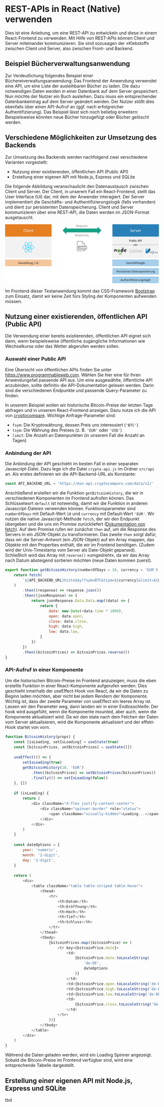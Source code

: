 # REST-APIs in React (Native) verwenden

Dies ist eine Anleitung, um eine REST-API zu entwickeln und diese in einem React-Frontend zu verwenden. Mit Hilfe von REST-APIs können Client und Server miteinander kommunizieren. Sie sind sozusagen der »Klebstoff« zwischen Client und Server, also zwischen Front- und Backend.

## Beispiel Bücherverwaltungsanwendung

Zur Verdeutlichung folgendes Beispiel einer Büchereiverwaltungsanwendung: Das Frontend der Anwendung verwendet eine API, um eine Liste der ausleihbaren Bücher zu laden. Die dazu notwendigen Daten werden in einer Datenbank auf dem Server gespeichert. Nun möchte der Nutzer ein Buch ausleihen. Dazu muss ein entsprechender Datenbankeintrag auf dem Server geändert werden. Der Nutzer stößt dies ebenfalls über einen API-Aufruf an (ggf. nach erfolgreicher Authentifizierung). Das Beispiel lässt sich noch beliebig erweitern: Beispielsweise könnten neue Bücher hinzugefügt oder Bücher gelöscht werden.

## Verschiedene Möglichkeiten zur Umsetzung des Backends

Zur Umsetzung des Backends werden nachfolgend zwei verschiedene Varianten vorgestellt:

-   Nutzung einer existierenden, öffentlichen API (Public API)
-   Erstellung einer eigenen API mit Node.js, Express und SQLite

Die folgende Abbildung veranschaulicht den Datenaustausch zwischen Client und Server. Der Client, in unserem Fall ein React-Frontend, stellt das User Interface (UI) dar, mit dem der Anwender interagiert. Der Server implementiert die Geschäfts- und Authentifizierungslogik (falls vorhanden) und dient zur persistenten Datenspeicherung. Client und Server kommunizieren über eine REST-API, die Daten werden im JSON-Format ausgetauscht.

![](overview-tech-stack.png)

Im Frontend dieser Testanwendung kommt das CSS-Framework [Bootstrap](https://getbootstrap.com/) zum Einsatz, damit wir keine Zeit fürs Styling der Komponenten aufwenden müssen.

## Nutzung einer existierenden, öffentlichen API (Public API)

Die Verwendung einer bereits existierenden, öffentlichen API eignet sich dann, wenn beispielsweise öffentliche zugängliche Informationen wie Wechselkurse oder das Wetter abgerufen werden sollen.

### Auswahl einer Public API

Eine Übersicht von öffentlichen APIs finden Sie unter https://www.programmableweb.com. Wählen Sie hier eine für Ihren Anwendungsfall passende API aus. Um eine ausgewählte, öffentliche API anzubinden, sollte definitiv die API-Dokumentation gelesen werden. Darin sind die verschiedenen Endpunkte und passende Query-Parameter zu finden.

In unserem Beispiel wollen wir historische Bitcoin-Preise der letzten Tage abfragen und in unserem React-Frontend anzeigen. Dazu nutze ich die API von [cryptocompare](https://min-api.cryptocompare.com/documentation?key=Historical&cat=dataHistoday). Wichtige Anfrage-Parameter sind:

-   `fsym`: Die Kryptowährung, dessen Preis uns interessiert (`'BTC'`)
-   `tsym`: Die Währung des Preises (z. B. `'EUR'` oder `'USD'`)
-   `limit`: Die Anzahl an Datenpunkten (in unserem Fall die Anzahl an Tagen)

### Anbindung der API

Die Anbindung der API geschieht im besten Fall in einer separaten Javascript-Datei. Dazu lege ich die Datei `crypto-api.js` im Ordner `src/api` an. Als erstes definieren wir die API-Backend-URL als Konstante:

```javascript
const API_BACKEND_URL = 'https://min-api.cryptocompare.com/data/v2/'
```

Anschließend erstellen wir die Funktion `getBitcoinHistory`, die wir in verschiedenen Komponenten im Frontend aufrufen können. Das Schlüsselwort `default` ist notwendig, damit wir die Funktion in anderen Javascript-Dateien verwenden können. Funktionsparameter sind `numberOfDays` mit Default-Wert `10` und `currency` mit Default-Wert `'EUR'`. Wir nutzen die native Javascript-Methode `fetch`, der wir den Endpunkt übergeben und die uns ein Promise zurückliefert ([Dokumentation von fetch](https://developer.mozilla.org/en-US/docs/Web/API/Fetch_API/Using_Fetch)).
Auf dem Promise rufen wir zunächst `then` auf, um die Response des Servers in ein JSON-Objekt zu transformieren. Das zweite `then` sorgt dafür, dass wir die Server-Antwort (ein JSON-Objekt) auf ein Array mappen, das Objekte mit den Properties enthält, die wir im Frontend benötigen. (Zudem wird der Unix-Timestamp vom Server als Date-Objekt geparsed). Schließlich wird das Array mit `reverse()` »umgedreht«, da wir das Array nach Datum absteigend sortieren möchten (neue Daten kommen zuerst).

```javascript
export function getBitcoinHistory(numberOfDays = 10, currency = 'EUR') {
    return fetch(
        `${API_BACKEND_URL}histoday?fsym=BTC&tsym=${currency}&limit=${numberOfDays}`
    )
        .then((response) => response.json())
        .then((jsonResponse) => {
            return jsonResponse.Data.Data.map((data) => {
                return {
                    date: new Date(+data.time * 1000),
                    open: data.open,
                    close: data.close,
                    high: data.high,
                    low: data.low,
                }
            })
        })
        .then((bitcoinPrices) => bitcoinPrices.reverse())
}
```

### API-Aufruf in einer Komponente

Um die historischen Bitcoin-Preise im Frontend anzuzeigen, muss die eben erstellte Funktion in einer React-Komponente aufgerufen werden. Dies geschieht innerhalb der useEffect-Hook von React, da wir die Daten zu Beginn laden möchten, aber nicht bei jedem Rendern der Komponente. Wichtig ist, dass der zweite Parameter von useEffect ein leeres Array ist. Lassen wir den Parameter weg, dann landen wir in einer Endlosschleife: Der hook wird ausgefüht, wenn die Komponente mounted, aber auch, wenn die Komponente aktualisiert wird. Da wir den state nach dem Fetchen der Daten vom Server aktualisieren, wird die Komponente aktualisiert und der effekt-Hook startet von vorn.

```javascript
function BitcoinHistory(props) {
    const [isLoading, setIsLoading] = useState(true)
    const [bitcoinPrices, setBitcoinPrices] = useState([])

    useEffect(() => {
        setIsLoading(true)
        getBitcoinHistory(10, 'EUR')
            .then((bitcoinPrices) => setBitcoinPrices(bitcoinPrices))
            .finally(() => setIsLoading(false))
    }, [])

    if (isLoading) {
        return (
            <div className="d-flex justify-content-center">
                <div className="spinner-border" role="status">
                    <span className="visually-hidden">Loading...</span>
                </div>
            </div>
        )
    }

    const dateOptions = {
        year: 'numeric',
        month: '2-digit',
        day: '2-digit',
    }

    return (
        <div>
            <table className="table table-striped table-hover">
                <thead>
                    <tr>
                        <th>Datum</th>
                        <th>Eröffnung</th>
                        <th>Hoch</th>
                        <th>Tief</th>
                        <th>Schluss</th>
                    </tr>
                </thead>
                <tbody>
                    {bitcoinPrices.map((bitcoinPrice) => (
                        <tr key={bitcoinPrice.date}>
                            <td>
                                {bitcoinPrice.date.toLocaleString(
                                    'de-DE',
                                    dateOptions
                                )}
                            </td>
                            <td>{bitcoinPrice.open.toLocaleString('de-DE')}</td>
                            <td>{bitcoinPrice.high.toLocaleString('de-DE')}</td>
                            <td>{bitcoinPrice.low.toLocaleString('de-DE')}</td>
                            <td>
                                {bitcoinPrice.close.toLocaleString('de-DE')}
                            </td>
                        </tr>
                    ))}
                </tbody>
            </table>
        </div>
    )
}
```

Während die Daten geladen werden, wird ein Loading Spinner angezeigt. Sobald die Bitcoin-Preise im Frontend verfügbar sind, wird eine entsprechende Tabelle dargestellt.

## Erstellung einer eigenen API mit Node.js, Express und SQLite

tbd
